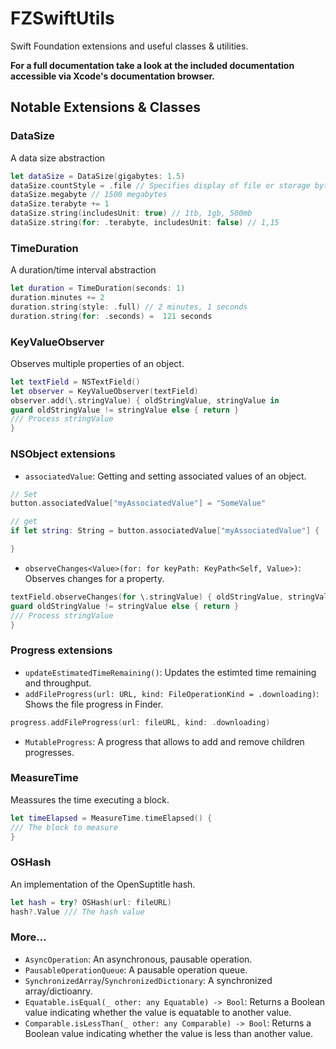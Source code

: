 # FZSwiftUtils

Swift Foundation extensions and useful classes & utilities.

**For a full documentation take a look at the included documentation accessible via Xcode's documentation browser.**

## Notable Extensions & Classes

### DataSize
A data size abstraction 
```swift
let dataSize = DataSize(gigabytes: 1.5)
dataSize.countStyle = .file // Specifies display of file or storage byte counts
dataSize.megabyte // 1500 megabytes
dataSize.terabyte += 1
dataSize.string(includesUnit: true) // 1tb, 1gb, 500mb
dataSize.string(for: .terabyte, includesUnit: false) // 1,15
```

### TimeDuration
A duration/time interval abstraction 
```swift
let duration = TimeDuration(seconds: 1)
duration.minutes += 2
duration.string(style: .full) // 2 minutes, 1 seconds
duration.string(for: .seconds) =  121 seconds
```

### KeyValueObserver
Observes multiple properties of an object.
```swift
let textField = NSTextField()
let observer = KeyValueObserver(textField)
observer.add(\.stringValue) { oldStringValue, stringValue in
guard oldStringValue != stringValue else { return }
/// Process stringValue
}  
```
 
### NSObject extensions
- `associatedValue`: Getting and setting associated values of an object.
```swift
// Set
button.associatedValue["myAssociatedValue"] = "SomeValue"

// get
if let string: String = button.associatedValue["myAssociatedValue"] {

}
```
- `observeChanges<Value>(for: for keyPath: KeyPath<Self, Value>)`: Observes changes for a property.
```swift
textField.observeChanges(for \.stringValue) { oldStringValue, stringValue in
guard oldStringValue != stringValue else { return }
/// Process stringValue
}  
```

### Progress extensions
- `updateEstimatedTimeRemaining()`: Updates the estimted time remaining and throughput.
- `addFileProgress(url: URL, kind: FileOperationKind = .downloading)`: Shows the file progress in Finder.
```swift
progress.addFileProgress(url: fileURL, kind: .downloading)
```
- `MutableProgress`: A progress that allows to add and remove children progresses.

### MeasureTime
Meassures the time executing a block.
```swift
let timeElapsed = MeasureTime.timeElapsed() {
/// The block to measure
}
```

### OSHash
An implementation of the OpenSuptitle hash.
```swift
let hash = try? OSHash(url: fileURL)
hash?.Value /// The hash value
```
 
### More…
- `AsyncOperation`: An asynchronous, pausable operation.
- `PausableOperationQueue`: A pausable operation queue.
- `SynchronizedArray`/`SynchronizedDictionary`: A synchronized array/dictioanry.
- `Equatable.isEqual(_ other: any Equatable) -> Bool`: Returns a Boolean value indicating whether the value is equatable to another value.
- `Comparable.isLessThan(_ other: any Comparable) -> Bool`: Returns a Boolean value indicating whether the value is less than another value.
